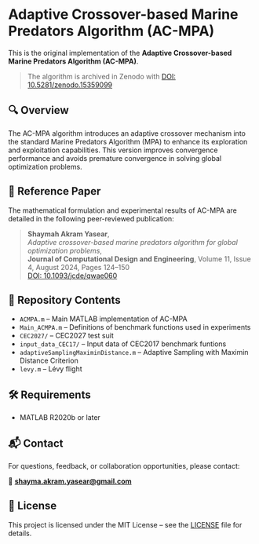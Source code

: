 # Adaptive Crossover-based Marine Predators Algorithm (AC-MPA)

This is the original implementation of the **Adaptive Crossover-based Marine Predators Algorithm (AC-MPA)**. 
> The algorithm is archived in Zenodo with [DOI: 10.5281/zenodo.15359099](https://doi.org/10.5281/zenodo.15359099)

## 🔍 Overview

The AC-MPA algorithm introduces an adaptive crossover mechanism into the standard Marine Predators Algorithm (MPA) to enhance its exploration and exploitation capabilities. This version improves convergence performance and avoids premature convergence in solving global optimization problems.

## 📘 Reference Paper

The mathematical formulation and experimental results of AC-MPA are detailed in the following peer-reviewed publication:

> **Shaymah Akram Yasear**,  
> *Adaptive crossover-based marine predators algorithm for global optimization problems*,  
> **Journal of Computational Design and Engineering**, Volume 11, Issue 4, August 2024, Pages 124–150  
> [DOI: 10.1093/jcde/qwae060](https://doi.org/10.1093/jcde/qwae060)

## 📁 Repository Contents

- `ACMPA.m` – Main MATLAB implementation of AC-MPA  
- `Main_ACMPA.m` – Definitions of benchmark functions used in experiments
- `CEC2027/` – CEC2027 test suit
- `input_data_CEC17/` – Input data of CEC2017 benchmark funtions
- `adaptiveSamplingMaximinDistance.m` – Adaptive Sampling with Maximin Distance Criterion
- `levy.m` – Lévy flight


## 🛠️ Requirements

- MATLAB R2020b or later

## 📬 Contact

For questions, feedback, or collaboration opportunities, please contact:

📧 **shayma.akram.yasear@gmail.com**

## 📜 License

This project is licensed under the MIT License – see the [LICENSE](LICENSE) file for details.
